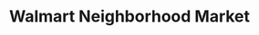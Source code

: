 ---
title: "Walmart Neighborhood Market"
url: /huntsville/walmart-neighborhood-market-bailey-cove-road-southeast/
shop: supermarket
---